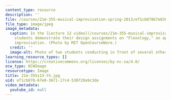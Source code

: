 ```yaml
---
content_type: resource
description: ''
file: /courses/21m-355-musical-improvisation-spring-2013/ef1cb87867e8367117c4530720a9c3de_21M-355s13-th.jpg
file_type: image/jpeg
image_metadata:
  caption: In the [Lecture 12 video](/courses/21m-355-musical-improvisation-spring-2013/resources/lecture-12),
    students demonstrate their design assignments on "Flexology," an approach to conducted
    improvisation. (Photo by MIT OpenCourseWare.)
  credit: ''
  image-alt: Photo of two students conducting in front of several other student instrumentalists.
learning_resource_types: []
license: https://creativecommons.org/licenses/by-nc-sa/4.0/
ocw_type: OCWImage
resourcetype: Image
title: 21m-355s13-th.jpg
uid: ef1cb878-67e8-3671-17c4-530720a9c3de
video_metadata:
  youtube_id: null
---
```

